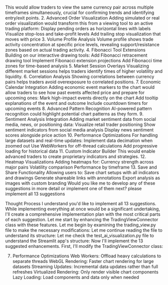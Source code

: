 This would allow traders to view the same currency pair across multiple timeframes simultaneously, crucial for confirming trends and identifying entry/exit points.
2. Advanced Order Visualization
Adding simulated or real order visualization would transform this from a viewing tool to an active trading platform:
Display pending orders as horizontal lines with labels
Visualize stop-loss and take-profit levels
Add trailing stop visualization that moves with price
3. Volume Profile Analysis
Volume profile shows trade activity concentration at specific price levels, revealing support/resistance zones based on actual trading activity.
4. Fibonacci Tool Extensions
Building on our interactive drawing tools:
Add Fibonacci retracement drawing tool
Implement Fibonacci extension projections
Add Fibonacci time zones for time-based analysis
5. Market Session Overlays
Visualizing different market sessions helps traders identify times of higher volatility and liquidity.
6. Correlation Analysis
Showing correlations between currency pairs helps traders avoid overexposure to correlated positions.
7. Economic Calendar Integration
Adding economic event markers to the chart would allow traders to see how past events affected price and prepare for upcoming ones:
Mark high-impact events directly on the chart
Add tooltip explanations of the event and outcome
Include countdown timers for upcoming events
8. Advanced Pattern Recognition
AI-powered pattern recognition could highlight potential chart patterns as they form.
9. Sentiment Analysis Integration
Adding market sentiment data from social media, news, or positioning data:
Visualize retail trader positioning
Show sentiment indicators from social media analysis
Display news sentiment scores alongside price action
10. Performance Optimizations
For handling large datasets and real-time updates:
Implement data decimation when zoomed out
Use WebWorkers for off-thread calculations
Add progressive loading for historical data
11. Custom Indicator Builder
This would enable advanced traders to create proprietary indicators and strategies.
12. Heatmap Visualizations
Adding heatmaps for:
Currency strength across major pairs
Volatility comparison
Performance by timeframe
13. Save and Share Functionality
Allowing users to:
Save chart setups with all indicators and drawings
Generate shareable links with annotations
Export analysis as images with custom branding
Would you like me to develop any of these suggestions in more detail or implement one of them next?
please implement all 13 suggestions

Thought Process
I understand you'd like to implement all 13 suggestions. While implementing everything at once would be a significant undertaking, I'll create a comprehensive implementation plan with the most critical parts of each suggestion. Let me start by enhancing the TradingViewConnector class with these features.
Let me begin by examining the trading_view.py file to make the necessary modifications:
Let me continue reading the file to understand its structure:
Let me check the test_ai_visualization.py file to understand the Streamlit app's structure:
Now I'll implement the 13 suggested enhancements. First, I'll modify the TradingViewConnector class:

7. Performance Optimizations
Web Workers: Offload heavy calculations to separate threads
WebGL Rendering: Faster chart rendering for large datasets
Streaming Updates: Incremental data updates rather than full refreshes
Virtualized Rendering: Only render visible chart components
Lazy Loading: Load components and data only when needed